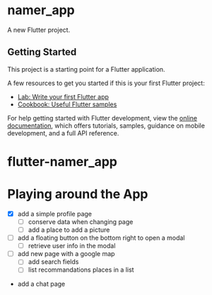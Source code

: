 # namer_app

A new Flutter project.

## Getting Started

This project is a starting point for a Flutter application.

A few resources to get you started if this is your first Flutter project:

- [Lab: Write your first Flutter app](https://docs.flutter.dev/get-started/codelab)
- [Cookbook: Useful Flutter samples](https://docs.flutter.dev/cookbook)

For help getting started with Flutter development, view the
[online documentation](https://docs.flutter.dev/), which offers tutorials,
samples, guidance on mobile development, and a full API reference.

# flutter-namer_app

# Playing around the App

- [x] add a simple profile page
  - [ ] conserve data when changing page
  - [ ] add a place to add a picture
- [ ] add a floating button on the bottom right to open a modal
  - [ ] retrieve user info in the modal
- [ ] add new page with a google map
  - [ ] add search fields
  - [ ] list recommandations places in a list
- add a chat page
